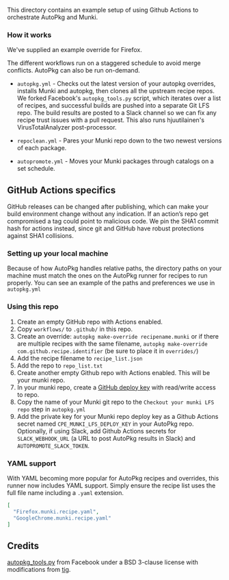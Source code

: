 This directory contains an example setup of using Github Actions to orchestrate AutoPkg and Munki.

### How it works

We've supplied an example override for Firefox.

The different workflows run on a staggered schedule to avoid merge conflicts. AutoPkg can also be run on-demand.


* `autopkg.yml` - Checks out the latest version of your autopkg overrides, installs Munki and autopkg, then clones all the upstream recipe repos. We forked Facebook's `autopkg_tools.py` script, which iterates over a list of recipes, and successful builds are pushed into a separate Git LFS repo. The build results are posted to a Slack channel so we can fix any recipe trust issues with a pull request. This also runs hjuutilainen's VirusTotalAnalyzer post-processor.

* `repoclean.yml` - Pares your Munki repo down to the two newest versions of each package.

* `autopromote.yml` - Moves your Munki packages through catalogs on a set schedule.


## GitHub Actions specifics

GitHub releases can be changed after publishing, which can make your build environment change without any indication. If an action’s repo get compromised a tag could point to malicious code. We pin the SHA1 commit hash for actions instead, since git and GitHub have robust protections against SHA1 collisions.

### Setting up your local machine

Because of how AutoPkg handles relative paths, the directory paths on your machine must match the ones on the AutoPkg runner for recipes to run properly. You can see an example of the paths and preferences we use in `autopkg.yml`

### Using this repo

1. Create an empty GitHub repo with Actions enabled.
1. Copy `workflows/` to `.github/` in this repo.
1. Create an override: `autopkg make-override recipename.munki` or if there are multiple recipes with the same filename, `autopkg make-override com.github.recipe.identifier` (be sure to place it in `overrides/`)
1. Add the recipe filename to `recipe_list.json`
1. Add the repo to `repo_list.txt`
1. Create another empty Github repo with Actions enabled. This will be your munki repo.
1. In your munki repo, create a [GitHub deploy key](https://docs.github.com/en/developers/overview/managing-deploy-keys#setup-2) with read/write access to repo.
1. Copy the name of your Munki git repo to the `Checkout your munki LFS repo` step in `autopkg.yml`
1. Add the private key for your Munki repo deploy key as a Github Actions secret named `CPE_MUNKI_LFS_DEPLOY_KEY` in your AutoPkg repo. Optionally, if using Slack, add Github Actions secrets for `SLACK_WEBHOOK_URL` (a URL to post AutoPkg results in Slack) and `AUTOPROMOTE_SLACK_TOKEN`.

### YAML support

With YAML becoming more popular for AutoPkg recipes and overrides, this runner now includes YAML support. Simply ensure the recipe list uses the full file name including a `.yaml` extension.

```json
[
  "Firefox.munki.recipe.yaml",
  "GoogleChrome.munki.recipe.yaml"
]
```


## Credits

[autopkg_tools.py](https://github.com/facebook/IT-CPE/tree/master/legacy/autopkg_tools) from Facebook under a BSD 3-clause license with modifications from [tig](https://6fx.eu).
